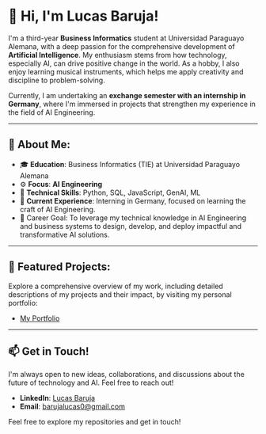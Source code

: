 # 👋 Hi, I'm Lucas Baruja!

I'm a third-year **Business Informatics** student at Universidad Paraguayo Alemana, with a deep passion for the comprehensive development of **Artificial Intelligence**. My enthusiasm stems from how technology, especially AI, can drive positive change in the world. As a hobby, I also enjoy learning musical instruments, which helps me apply creativity and discipline to problem-solving.

Currently, I am undertaking an **exchange semester with an internship in Germany**, where I'm immersed in projects that strengthen my experience in the field of AI Engineering.

---

## 🌟 About Me:
- 🎓 **Education**: Business Informatics (TIE) at Universidad Paraguayo Alemana
- ⚙️ **Focus**: **AI Engineering**
- 🔧 **Technical Skills**: Python, SQL, JavaScript, GenAI, ML
- 🚀 **Current Experience**: Interning in Germany, focused on learning the craft of AI Engineering.
- 🎯 Career Goal: To leverage my technical knowledge in AI Engineering and business systems to design, develop, and deploy impactful and transformative AI solutions.

---

## 💼 Featured Projects:
Explore a comprehensive overview of my work, including detailed descriptions of my projects and their impact, by visiting my personal portfolio:

 - [My Portfolio](https://lucasbaruj4.github.io/lucasbaruja.github.io/)

---

## 📫 Get in Touch!
I'm always open to new ideas, collaborations, and discussions about the future of technology and AI. Feel free to reach out!

-   **LinkedIn**: [Lucas Baruja](https://www.linkedin.com/in/lucas-baruja-581064332/)
-   **Email**: barujalucas0@gmail.com

Feel free to explore my repositories and get in touch!
